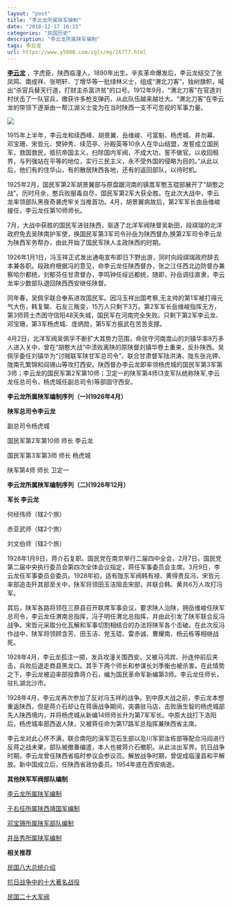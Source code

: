 ```yaml
---
layout: "post"
title: "李云龙所属陕军编制"
date: "2018-12-17 16:15"
categories: "民国历史"
description: "李云龙所属陕军编制"
tags: 李云龙
url: https://www.y5000.com/zgls/mg/26777.html
---
```






**[李云龙](https://www.y5000.com/zgls/mrzj/27421.html "亮剑李云龙的原型介绍")**
，字虎臣，陕西临潼人，1890年出生。辛亥革命爆发后，李云龙结交了张凤鸣、南成祥、张明轩、丁增华等一批绿林义士，组成“渭北刀客”，独树旗帜，喊出“杀官兵替天行道，打财主杀富济贫”的口号。1912年9月，“渭北刀客”在官道刘村伏击了一队官兵，缴获许多枪支弹药，从此队伍越来越壮大。“渭北刀客”在李云龙的带领下逐渐由一帮江湖义士变为在当时陕西一支不可忽视的军事力量。

![](https://img.y5000.com/uploads/allimg/171218/8-1G21QA623D9.jpg)

1915年上半年，李云龙和续西峰、胡景翼、岳维峻、弓富魁、杨虎城、井勿幕、邓宝珊、宋哲元、樊钟秀、续范亭、孙殿英等10佘人在华山结盟，发誓成立国民军，救国救民，抵抗帝国主义，扫除国内军阀，不成大功，誓不做官。以收回租界，与列强站在平等的地位，实行三民主义，永不受外国的侵略为目的。”从此以后，他们有的住华山，有的散居陕西各地，还有的返回部队，以待时机。

1925年2月，国民军第2军胡景翼部与原盘踞河南的镇嵩军憨玉琨部展开了“胡憨之战”。历时月余，憨兵败服毒自尽，国民军第2军大获全胜。在此次大战中，李云龙率领部队黑夜奇袭虎牢关当推首功。4月，胡景翼病故后，第2军军长由岳维峻接任，李云龙任第10师师长。

7月，大战中获胜的国民军进驻陕西，驱逐了北洋军阀陕督吴新田，段祺瑞的北洋政府免去吴陕南护军使，换国民军第3军司令孙岳为陕西督办,换第2军司令李云龙为陕西军务帮办，由此开始了国民军陕人主政陕西的时期。

1926年1月1日，冯玉祥正式发出通电宣布即日下野出游，同时向段祺瑞政府辞去本兼各职。段政府根据冯的意见，命李云龙任陕西督办，张之江任西北边防督办兼察哈尔都统，刘郁芬任甘肃督办，李鸣钟任绥远都统，随即，孙岳调往直隶，李云龙率少数部队退回陕西西安继任陕督。

同年春，吴佩孚联合奉系进攻国民军。因冯玉祥出国考察,无主帅的第1军被打得元气大伤，韩复榘、石友三叛变，15万人只剩下3万。第2军军长岳维峻指挥无方，第3师蒋士杰困守信阳48天失城，国民军在河南完全失败。只剩下第2军李云龙、邓宝珊，第3军杨虎城、庞炳勋，第5军方振武在苦苦支撑。

4月2日，北洋军阀吴佩孚不断扩大其势力范围，命驻守河南嵩山的刘镇华率8万多人进入关中，曾在“胡憨大战”中溃败离陕的原陕督刘镇华卷土重来，反扑陕西。吴佩孚委任刘镇华为“讨贼联军陕甘军总司令”，联合甘肃督军陆洪涛、陇东张兆钾、陇南孔繁锦和阎锡山等攻打西安。陕西督办李云龙即率领杨虎城的国民军第3军第3师；李云龙的国民军第2军第10师；卫定一的陕军第4师(3支军队统称陕军,李云龙任总司令，杨虎城任副总司令)等部固守西安。

**李云龙所属陕军编制序列（一)(1926年4月）**

**陕军总司令李云龙**

副总司令杨虎城

国民军第2军第10师 师长 李云龙

国民军第3军第3师 师长 杨虎城

陕军第4师 师长 卫定一

**李云龙所属陕军编制序列（二)(1926年12月）**

**军长 李云龙**

何经伟师（辖2个旅）

赤亚武师（辖2个旅）

刘文伯师（辖2个旅）

1928年1月9日，蒋介石复职。国民党在南京举行二届四中全会，2月7日，国民党第二届中央执行委员会第四次全体会议指定，蒋任军事委员会主席。3月9日，李云龙任军事委员会委员。1928年初，适有陇东军阀韩有禄、黄得贵反冯，宋哲元率部追击歼其部至关中，陕军将领田玉洁阻击宋部，并联合韩、黄共6万人攻打冯军。

其后，陕军各路将领在三原县召开联席军事会议，要求陕人治陕，拥岳维峻任陕军总司令，李云龙任渭南总指挥，冯子明任渭北总指挥，并由此引发了陕军联合反冯战争。宋哲元采取分化瓦解和军事切割相结合的办法将陕军各个击破。在此次反冯作战中，陕军将领顾含芳、田玉洁、党玉琨、雷赤诚、曹耀南、杨云栋等相继战死。

1928年4月，李云龙孤注一掷，发兵攻潼关围西安。又被马鸿宾、孙连仲前后夹击，兵败后退走商县黑龙口。其手下两个师长和参谋长刘季衡也被杀害。在此情势之下，李云龙被迫率部投靠蒋介石，编为国民革命军新编第3师。李云龙任师长，驻扎湖北沙市。

1928年4月，李云龙再次参加了反对冯玉祥的战争。到中原大战之前，李云龙本想重返陕西，但是蒋介石却让在蒋唐战争期间，突袭驻马店、击败唐生智的杨虎城部先人陕西境内，并将杨虎城从新编14师师长升为第7军军长。中原大战打下洛阳后，杨虎城率部西返人陕，又被蒋任命为第17路军总指挥兼陕西省主席。

李云龙对此心怀不满，联合南阳的滇军范石生部以及川军郭汝栋部等配合冯阎进行反蒋之战未果，部队被撤番编遣，本人也被蒋介石撤职。从此淡出军界。抗日战争时期，李云龙曾任陕西省临时参议会参议员。解放战争时期，曾促成临潼县和平解放。新中国成立后，任陕西省政协委员。1954年底在西安病逝。

**其他陕军军阀部队编制**

[ 李云龙所属陕军编制](https://www.y5000.com/zgls/mg/26777.html)

[于右任所属陕西靖国军编制](https://www.y5000.com/zgls/mg/26775.html)

[邓宝珊所属陕军部队编制](https://www.y5000.com/zgls/mg/26779.html)

[井岳秀所属陕军编制](https://www.y5000.com/zgls/mg/26780.html)

**相关推荐**

[ 民国八大总统介绍](https://www.y5000.com/zgls/mrzj/26536.html)

[抗日战争中的十大著名战役](https://www.y5000.com/zgls/mg/26671.html)

[民国二十大军阀](https://www.y5000.com/zgls/mrzj/26565.html)
